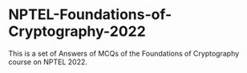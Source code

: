 # NPTEL-Foundations-of-Cryptography-2022 
This is a set of Answers of MCQs of the Foundations of Cryptography course on NPTEL 2022.
